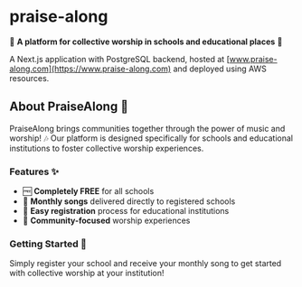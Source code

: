 # praise-along

🎵 **A platform for collective worship in schools and educational places** 🎵

A Next.js application with PostgreSQL backend, hosted at [www.praise-along.com](https://www.praise-along.com) and deployed using AWS resources.

## About PraiseAlong 🙏

PraiseAlong brings communities together through the power of music and worship! 🎶 Our platform is designed specifically for schools and educational institutions to foster collective worship experiences.

### Features ✨
- 🆓 **Completely FREE** for all schools
- 📅 **Monthly songs** delivered directly to registered schools
- 🏫 **Easy registration** process for educational institutions
- 🤝 **Community-focused** worship experiences

### Getting Started 🚀
Simply register your school and receive your monthly song to get started with collective worship at your institution!
